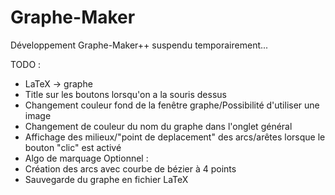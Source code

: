# Graphe-Maker

Développement Graphe-Maker++ suspendu temporairement...

TODO :
  - LaTeX -> graphe
  - Title sur les boutons lorsqu'on a la souris dessus
  - Changement couleur fond de la fenêtre graphe/Possibilité d'utiliser une image
  - Changement de couleur du nom du graphe dans l'onglet général
  - Affichage des milieux/"point de deplacement" des arcs/arêtes lorsque le bouton "clic" est activé
  - Algo de marquage
Optionnel :
  - Création des arcs avec courbe de bézier à 4 points
  - Sauvegarde du graphe en fichier LaTeX
